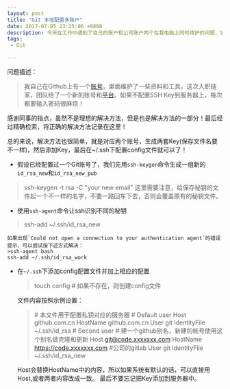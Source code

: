 ```yaml
---
layout: post
title: "Git 本地配置多账户"
date: 2017-07-05 23:25:06 +0800
description: 今天在工作中遇到了自己的账户和公司账户两个在我电脑上同时维护的问题，记录下来，以备使用！
tags: 
 - Git

---
```

问题描述：
>我自己在Github上有一个[账号](https://github.com/flypig-xian)，里面维护了一些资料和工具，这次入职链家，团队给了一个新的账号和[平台](http://git.lianjia.com)。如果不配置SSH Key到服务器上，每次都要输入密码很麻烦！

感谢同事的指点，虽然不是理想的解决方法，但是也是解决方法的一部分！最后经过精确检索，将正确的解决方法记录在这里！

总的来说，解决方法也很简单，就是对应两个账号，生成两套Key(保存文件名要不一样)，然后添加Key，最后在~/.ssh下配置config文件就可以了！

- 假设已经配置过一个Git账号了，我们先用`ssh-keygen`命令生成一组新的`id_rsa_new`和`id_rsa_new_pub`
>ssh-keygen -t rsa -C "your new email"
这里需要注意，给保存秘钥的文件起一个不一样的名字，不要一路回车下去，否则会覆盖原有的秘钥文件。

- 使用`ssh-agent`命令让ssh识别不同的秘钥
>ssh-add ~/.ssh/id_rsa_new

    如果出现`Could not open a connection to your authentication agent`的错误提示，可以尝试按下述方式解决：
    >ssh-agent bash
    ssh-add ~/.ssh/id_rsa_work

- 在`~/.ssh`下添加config配置文件并加上相应的配置
   >touch config        # 如果不存在，则创建config文件

    文件内容按照示例设置：
    >\# 本文件用于配置私钥对应的服务器
        \# Default user
        Host github.com.cn
        HostName github.com.cn
        User git
        IdentityFile ~/.ssh/id_rsa
        \# Second user
        \# 建一个github别名，新建的帐号使用这个别名做克隆和更新
        Host git@code.xxxxxxx.com
        HostName https://code.xxxxxxx.com    #公司的gitlab
        User git
        IdentityFile ~/.ssh/id_rsa_new

    Host会替换HostName中的内容，所以如果系统有默认的话，可以直接用Host,或者两者内容改成一致。
    最后不要忘记把Key添加到服务器中。
